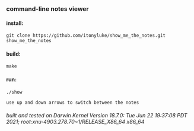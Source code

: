 ### command-line notes viewer
#### install:

`git clone https://github.com/itonyluke/show_me_the_notes.git show_me_the_notes`

#### build:
`make`

#### run:
`./show`

`use up and down arrows to switch between the notes`

###### built and tested on Darwin Kernel Version 18.7.0: Tue Jun 22 19:37:08 PDT 2021; root:xnu-4903.278.70~1/RELEASE_X86_64 x86_64
